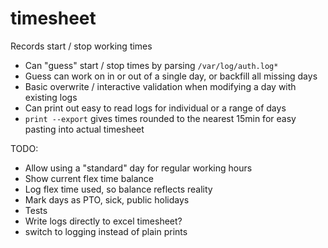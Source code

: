 # timesheet

Records start / stop working times

-   Can "guess" start / stop times by parsing `/var/log/auth.log*`
-   Guess can work on in or out of a single day, or backfill all missing days
-   Basic overwrite / interactive validation when modifying a day with existing logs
-   Can print out easy to read logs for individual or a range of days
-   `print --export` gives times rounded to the nearest 15min for easy pasting into actual timesheet

TODO:

-   Allow using a "standard" day for regular working hours
-   Show current flex time balance
-   Log flex time used, so balance reflects reality
-   Mark days as PTO, sick, public holidays
-   Tests
-   Write logs directly to excel timesheet?
-   switch to logging instead of plain prints
